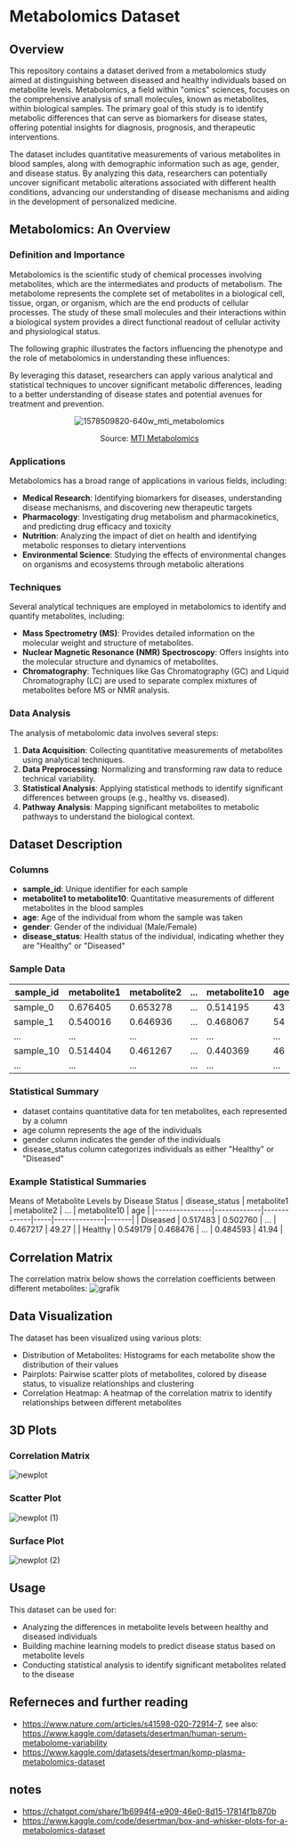 # Metabolomics Dataset
## Overview

This repository contains a dataset derived from a metabolomics study aimed at distinguishing between diseased and healthy individuals based on metabolite levels. Metabolomics, a field within "omics" sciences, focuses on the comprehensive analysis of small molecules, known as metabolites, within biological samples. The primary goal of this study is to identify metabolic differences that can serve as biomarkers for disease states, offering potential insights for diagnosis, prognosis, and therapeutic interventions.

The dataset includes quantitative measurements of various metabolites in blood samples, along with demographic information such as age, gender, and disease status. By analyzing this data, researchers can potentially uncover significant metabolic alterations associated with different health conditions, advancing our understanding of disease mechanisms and aiding in the development of personalized medicine.

## Metabolomics: An Overview

### Definition and Importance
Metabolomics is the scientific study of chemical processes involving metabolites, which are the intermediates and products of metabolism. The metabolome represents the complete set of metabolites in a biological cell, tissue, organ, or organism, which are the end products of cellular processes. The study of these small molecules and their interactions within a biological system provides a direct functional readout of cellular activity and physiological status.

The following graphic illustrates the factors influencing the phenotype and the role of metabolomics in understanding these influences:

By leveraging this dataset, researchers can apply various analytical and statistical techniques to uncover significant metabolic differences, leading to a better understanding of disease states and potential avenues for treatment and prevention.
<p align="center">
  <img src="https://github.com/Gressling/cheminf-EDU/assets/151255461/ec010b09-38f4-446b-9396-7c8b8c726a84" alt="1578509820-640w_mti_metabolomics">
</p>

<p align="center">
  Source: <a href="https://www.mtidx.com/our-technology/metabolomics">MTI Metabolomics</a>
</p>

### Applications
Metabolomics has a broad range of applications in various fields, including:

   - **Medical Research**: Identifying biomarkers for diseases, understanding disease mechanisms, and discovering new therapeutic targets
   - **Pharmacology**: Investigating drug metabolism and pharmacokinetics, and predicting drug efficacy and toxicity
   - **Nutrition**: Analyzing the impact of diet on health and identifying metabolic responses to dietary interventions
   - **Environmental Science**: Studying the effects of environmental changes on organisms and ecosystems through metabolic alterations
### Techniques
Several analytical techniques are employed in metabolomics to identify and quantify metabolites, including:

 - **Mass Spectrometry (MS)**: Provides detailed information on the molecular weight and structure of metabolites.
 - **Nuclear Magnetic Resonance (NMR) Spectroscopy**: Offers insights into the molecular structure and dynamics of metabolites.
 - **Chromatography**: Techniques like Gas Chromatography (GC) and Liquid Chromatography (LC) are used to separate complex mixtures of metabolites before MS or NMR analysis.

### Data Analysis
The analysis of metabolomic data involves several steps:

   1.  **Data Acquisition**: Collecting quantitative measurements of metabolites using analytical techniques.
   2.  **Data Preprocessing**: Normalizing and transforming raw data to reduce technical variability.
   3.  **Statistical Analysis**: Applying statistical methods to identify significant differences between groups (e.g., healthy vs. diseased).
   4.  **Pathway Analysis**: Mapping significant metabolites to metabolic pathways to understand the biological context.
    
## Dataset Description
### Columns

 - **sample_id**: Unique identifier for each sample
 - **metabolite1 to metabolite10**: Quantitative measurements of different metabolites in the blood samples
 - **age**: Age of the individual from whom the sample was taken
 - **gender**: Gender of the individual (Male/Female)
 - **disease_status**: Health status of the individual, indicating whether they are "Healthy" or "Diseased"

### Sample Data

| sample_id | metabolite1 | metabolite2 | ... |  metabolite10 | age | gender | disease_status |
|-----------|-------------|-------------|-----|---------------|-----|--------|----------------|
| sample_0  | 0.676405    | 0.653278    | ... | 0.514195      | 43  | Female | Healthy        |
| sample_1  | 0.540016    | 0.646936    | ... | 0.468067      | 54  | Female | Diseased       |
| ...       | ...         | ...         | ... |  ...          | ... | ...    | ...            |
| sample_10 | 0.514404    | 0.461267    | ... |  0.440369     | 46  | Male   | Healthy        |
| ...       | ...         | ...         | ... |  ...          | ... | ...    | ...            |


### Statistical Summary

   - dataset contains quantitative data for ten metabolites, each represented by a column
   - age column represents the age of the individuals
   - gender column indicates the gender of the individuals
   - disease_status column categorizes individuals as either "Healthy" or "Diseased"

### Example Statistical Summaries
Means of Metabolite Levels by Disease Status
| disease_status | metabolite1 | metabolite2 | ... | metabolite10 | age   |
|----------------|-------------|-------------|-----|--------------|-------|
| Diseased       | 0.517483    | 0.502760    | ... | 0.467217     | 49.27 |
| Healthy        | 0.549179    | 0.468476    | ... | 0.484593     | 41.94 |


## Correlation Matrix

The correlation matrix below shows the correlation coefficients between different metabolites:
![grafik](https://github.com/Gressling/cheminf-EDU/assets/151255461/67beb9fe-2267-4bc3-b1ca-c4a112488ce4)

## Data Visualization

The dataset has been visualized using various plots:

  -  Distribution of Metabolites: Histograms for each metabolite show the distribution of their values
  -  Pairplots: Pairwise scatter plots of metabolites, colored by disease status, to visualize relationships and clustering
  -  Correlation Heatmap: A heatmap of the correlation matrix to identify relationships between different metabolites

## 3D Plots
### Correlation Matrix

![newplot](https://github.com/Gressling/cheminf-EDU/assets/151255461/61771c67-83b4-492b-a2f5-e23ed24f3d5d)

### Scatter Plot 
![newplot (1)](https://github.com/Gressling/cheminf-EDU/assets/151255461/8ed0eafe-ca41-4b5e-9ae4-f102dde48573)

### Surface Plot 
![newplot (2)](https://github.com/Gressling/cheminf-EDU/assets/151255461/e430002f-0c61-4918-9993-645be0af97cb)


## Usage

This dataset can be used for:

   - Analyzing the differences in metabolite levels between healthy and diseased individuals
   - Building machine learning models to predict disease status based on metabolite levels
   - Conducting statistical analysis to identify significant metabolites related to the disease

## Referneces and further reading

  - https://www.nature.com/articles/s41598-020-72914-7, see also:  https://www.kaggle.com/datasets/desertman/human-serum-metabolome-variability
  - https://www.kaggle.com/datasets/desertman/komp-plasma-metabolomics-dataset

## notes

  - https://chatgpt.com/share/1b6994f4-e909-46e0-8d15-17814f1b870b
  - https://www.kaggle.com/code/desertman/box-and-whisker-plots-for-a-metabolomics-dataset 
  

